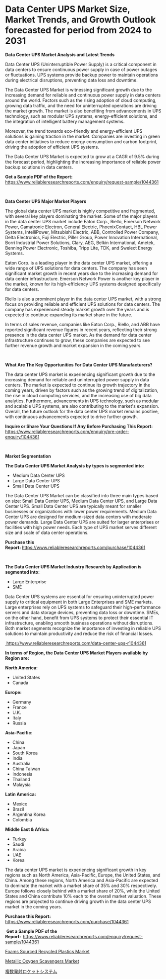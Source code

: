 <p><h1>Data Center UPS Market Size, Market Trends, and Growth Outlook forecasted for period from 2024 to 2031</h1></p><p><strong>Data Center UPS Market Analysis and Latest Trends</strong></p>
<p><p>Data Center UPS (Uninterruptible Power Supply) is a critical component in data centers to ensure continuous power supply in case of power outages or fluctuations. UPS systems provide backup power to maintain operations during electrical disruptions, preventing data loss and downtime.</p><p>The Data Center UPS Market is witnessing significant growth due to the increasing demand for reliable and continuous power supply in data centers around the world. Factors such as the rising adoption of cloud computing, growing data traffic, and the need for uninterrupted operations are driving the market growth. The market is also benefiting from advancements in UPS technology, such as modular UPS systems, energy-efficient solutions, and the integration of intelligent battery management systems.</p><p>Moreover, the trend towards eco-friendly and energy-efficient UPS solutions is gaining traction in the market. Companies are investing in green data center initiatives to reduce energy consumption and carbon footprint, driving the adoption of efficient UPS systems.</p><p>The Data Center UPS Market is expected to grow at a CAGR of 9.5% during the forecast period, highlighting the increasing importance of reliable power backup solutions in data centers.</p></p>
<p><strong>Get a Sample PDF of the Report:&nbsp;</strong> <a href="https://www.reliableresearchreports.com/enquiry/request-sample/1044361">https://www.reliableresearchreports.com/enquiry/request-sample/1044361</a></p>
<p>&nbsp;</p>
<p><strong>Data Center UPS Major Market Players</strong></p>
<p><p>The global data center UPS market is highly competitive and fragmented, with several key players dominating the market. Some of the major players in the data center UPS market include Eaton Corp., Riello, Emerson Network Power, Gamatronic Electron, General Electric, PhoenixContact, HBL Power Systems, IntelliPower, Mitsubishi Electric, ABB, Controlled Power Company, Delta Electronics, Fuji Electric, Piller Group, Power Innovation International, Borri Industrial Power Solutions, Clary, AEG, Belkin International, Ametek, Benning Power Electronic, Toshiba, Tripp Lite, TDK, and Swelect Energy Systems.</p><p>Eaton Corp. is a leading player in the data center UPS market, offering a wide range of UPS solutions for data centers. The company has seen significant market growth in recent years due to the increasing demand for data center infrastructure. Emerson Network Power is another key player in the market, known for its high-efficiency UPS systems designed specifically for data centers.</p><p>Riello is also a prominent player in the data center UPS market, with a strong focus on providing reliable and efficient UPS solutions for data centers. The company has experienced steady market growth over the years and is expected to continue expanding its market share in the future.</p><p>In terms of sales revenue, companies like Eaton Corp., Riello, and ABB have reported significant revenue figures in recent years, reflecting their strong presence in the data center UPS market. As the demand for data center infrastructure continues to grow, these companies are expected to see further revenue growth and market expansion in the coming years.</p></p>
<p>&nbsp;</p>
<p><strong>What Are The Key Opportunities For Data Center UPS Manufacturers?</strong></p>
<p><p>The data center UPS market is experiencing significant growth due to the increasing demand for reliable and uninterrupted power supply in data centers. The market is expected to continue its growth trajectory in the coming years, driven by factors such as the growing trend of digitalization, the rise in cloud computing services, and the increasing use of big data analytics. Furthermore, advancements in UPS technology, such as modular and scalable UPS systems, are also contributing to the market's expansion. Overall, the future outlook for the data center UPS market remains positive, with continuous advancements expected to drive further growth.</p></p>
<p><strong>Inquire or Share Your Questions If Any Before Purchasing This Report:</strong> <a href="https://www.reliableresearchreports.com/enquiry/pre-order-enquiry/1044361">https://www.reliableresearchreports.com/enquiry/pre-order-enquiry/1044361</a></p>
<p>&nbsp;</p>
<p><strong>Market Segmentation</strong></p>
<p><strong>The Data Center UPS Market Analysis by types is segmented into:</strong></p>
<p><ul><li>Medium Data Center UPS</li><li>Large Data Center UPS</li><li>Small Data Center UPS</li></ul></p>
<p><p>The Data Center UPS Market can be classified into three main types based on size: Small Data Center UPS, Medium Data Center UPS, and Large Data Center UPS. Small Data Center UPS are typically meant for smaller businesses or organizations with lower power requirements. Medium Data Center UPS are designed for medium-sized data centers with moderate power demands. Large Data Center UPS are suited for larger enterprises or facilities with high power needs. Each type of UPS market serves different size and scale of data center operations.</p></p>
<p><strong>Purchase this Report:&nbsp;</strong><a href="https://www.reliableresearchreports.com/purchase/1044361">https://www.reliableresearchreports.com/purchase/1044361</a></p>
<p>&nbsp;</p>
<p><strong>The Data Center UPS Market Industry Research by Application is segmented into:</strong></p>
<p><ul><li>Large Enterprise</li><li>SME</li></ul></p>
<p><p>Data Center UPS systems are essential for ensuring uninterrupted power supply to critical equipment in both Large Enterprises and SME markets. Large enterprises rely on UPS systems to safeguard their high-performance servers and data storage devices, preventing data loss or downtime. SMEs, on the other hand, benefit from UPS systems to protect their essential IT infrastructure, enabling smooth business operations without disruptions. Both market segments recognize the importance of investing in reliable UPS solutions to maintain productivity and reduce the risk of financial losses.</p></p>
<p><a href="https://www.reliableresearchreports.com/data-center-ups-r1044361">&nbsp;https://www.reliableresearchreports.com/data-center-ups-r1044361</a></p>
<p><strong>In terms of Region, the Data Center UPS Market Players available by Region are:</strong></p>
<p>
    <p> <strong> North America: </strong>
        <ul>
            <li>United States</li>
            <li>Canada</li>
        </ul>
        </p> 
    <p> <strong> Europe: </strong>
        <ul>
            <li>Germany</li>
            <li>France</li>
            <li>U.K.</li>
            <li>Italy</li>
            <li>Russia</li>
        </ul>
        </p> 
    <p> <strong> Asia-Pacific: </strong>
        <ul>
            <li>China</li>
            <li>Japan</li>
            <li>South Korea</li>
            <li>India</li>
            <li>Australia</li>
            <li>China Taiwan</li>
            <li>Indonesia</li>
            <li>Thailand</li>
            <li>Malaysia</li>
        </ul>
        </p> 
    <p> <strong> Latin America: </strong>
        <ul>
            <li>Mexico</li>
            <li>Brazil</li>
            <li>Argentina Korea</li>
            <li>Colombia</li>
        </ul>
        </p> 
    <p> <strong> Middle East & Africa: </strong>
        <ul>
            <li>Turkey</li>
            <li>Saudi</li>
            <li>Arabia</li>
            <li>UAE</li>
            <li>Korea</li>
        </ul>
    </p>
    </p>
<p><p>The data center UPS market is experiencing significant growth in key regions such as North America, Asia-Pacific, Europe, the United States, and China. Among these regions, North America and Asia-Pacific are expected to dominate the market with a market share of 35% and 30% respectively. Europe follows closely behind with a market share of 20%, while the United States and China contribute 10% each to the overall market valuation. These regions are projected to continue driving growth in the data center UPS market in the coming years.</p></p>
<p><strong>Purchase this Report: </strong><a href="https://www.reliableresearchreports.com/purchase/1044361">https://www.reliableresearchreports.com/purchase/1044361</a></p>
<p>&nbsp;<strong>Get a Sample PDF of the Report:&nbsp;&nbsp;</strong><a href="https://www.reliableresearchreports.com/enquiry/request-sample/1044361">https://www.reliableresearchreports.com/enquiry/request-sample/1044361</a></p>
<p><strong></strong></p>
<p><p><a href="https://www.linkedin.com/pulse/foams-sourced-recycled-plastics-market-goal-estimating-size-future-kx2ee?trackingId=TVK1Fw5I9GGPOf%2FccMq0vQ%3D%3D">Foams Sourced Recycled Plastics Market</a></p><p><a href="https://www.linkedin.com/pulse/metallic-oxygen-scavengers-market-centers-aspects-growth-mehtf?trackingId=4mp0itG4IWOrmXycGzB%2FXw%3D%3D">Metallic Oxygen Scavengers Market</a></p><p><a href="https://github.com/SarahFahey88/Market-Research-Report-List-1/blob/main/302426129863.md">複数発射ロケットシステム</a></p></p>